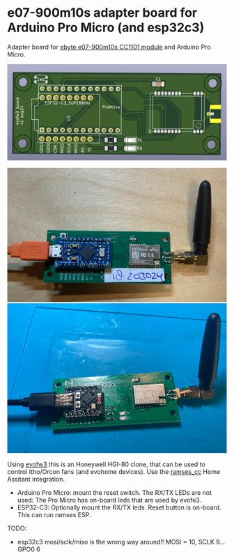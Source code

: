 # e07-900m10s adapter board for Arduino Pro Micro (and esp32c3)
Adapter board for [ebyte e07-900m10s CC1101 module](https://www.ebyte.com/en/product-view-news.html?id=1567) and Arduino Pro Micro.

![pcb](pics/pcb.png)

![assembled board](pics/evofw3.png)
![esp32c3](pics/esp32c3.png)

Using [evofw3](https://github.com/ghoti/evofw3) this is an Honeywell HGI-80 clone, that can be used to control Itho/Orcon fans (and evohome devices).
Use the [ramses_cc](https://github.com/zxdavb/ramses_cc) Home Assitant integration.

 - Arduino Pro Micro: mount the reset switch. The RX/TX LEDs are not used: The Pro Micro has on-board leds that are used by evofe3.
 - ESP32-C3: Optionally mount the RX/TX leds. Reset button is on-board. This can run ramses ESP.

TODO:
 - esp32c3 mosi/sclk/miso is the wrong way around!! MOSI = 10, SCLK 9... GPO0 6
